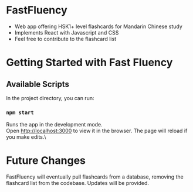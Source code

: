 # FastFluency
- Web app offering HSK1+ level flashcards for Mandarin Chinese study
- Implements React with Javascript and CSS
- Feel free to contribute to the flashcard list

# Getting Started with Fast Fluency
## Available Scripts

In the project directory, you can run:
### `npm start`
Runs the app in the development mode.\
Open [http://localhost:3000](http://localhost:3000) to view it in the browser.
The page will reload if you make edits.\

# Future Changes
FastFluency will eventually pull flashcards from a database, removing the flashcard
list from the codebase. Updates will be provided.